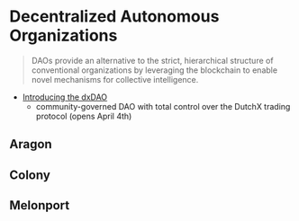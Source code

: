 # Decentralized Autonomous Organizations
> DAOs provide an alternative to the strict, hierarchical structure of conventional organizations by leveraging the blockchain to enable novel mechanisms for collective intelligence.

* [Introducing the dxDAO](https://blog.gnosis.pm/introducing-the-dxdao-27ec4301eced)
    * community-governed DAO with total control over the DutchX trading protocol (opens April 4th)

## Aragon

## Colony

## Melonport